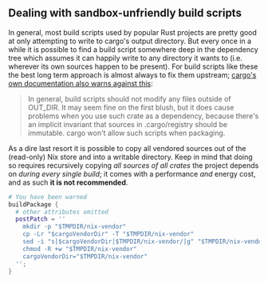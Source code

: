 ## Dealing with sandbox-unfriendly build scripts

In general, most build scripts used by popular Rust projects are pretty good at
only attempting to write to cargo's output directory. But every once in a while
it is possible to find a build script somewhere deep in the dependency tree
which assumes it can happily write to any directory it wants to (i.e. wherever
its own sources happen to be present). For build scripts like these the best
long term approach is almost always to fix them upstream; [cargo's own
documentation also warns against
this](https://doc.rust-lang.org/cargo/reference/build-script-examples.html#code-generation):

> In general, build scripts should not modify any files outside of OUT_DIR. It
> may seem fine on the first blush, but it does cause problems when you use such
> crate as a dependency, because there's an implicit invariant that sources in
> .cargo/registry should be immutable. cargo won't allow such scripts when
> packaging.

As a dire last resort it is possible to copy all vendored sources out of the
(read-only) Nix store and into a writable directory. Keep in mind that doing so
requires recursively copying _all sources of all crates_ the project depends on
_during every single build_; it comes with a performance _and_ energy cost, and
as such **it is not recommended**.

```nix
# You have been warned
buildPackage {
  # other attributes omitted
  postPatch = ''
    mkdir -p "$TMPDIR/nix-vendor"
    cp -Lr "$cargoVendorDir" -T "$TMPDIR/nix-vendor"
    sed -i "s|$cargoVendorDir|$TMPDIR/nix-vendor/|g" "$TMPDIR/nix-vendor/config.toml"
    chmod -R +w "$TMPDIR/nix-vendor"
    cargoVendorDir="$TMPDIR/nix-vendor"
  '';
}
```
